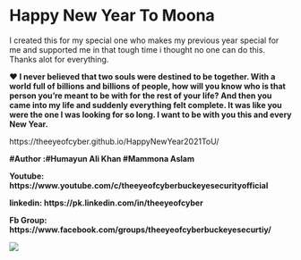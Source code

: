 # Happy New Year To Moona
<p>I created this for my special one who makes my previous year special for me and supported me in that tough time i thought no one can do this. Thanks alot for everything.</p>
<p><b>♥ I never believed that two souls were destined to be together. With a world full of billions and billions of people, how will you know who is that person you’re meant to be with for the rest of your life? And then you came into my life and suddenly everything felt complete. It was like you were the one I was looking for so long. I want to be with you this and every New Year.</b></p>
https://theeyeofcyber.github.io/HappyNewYear2021ToU/
<p><b>#Author :#Humayun Ali Khan #Mammona Aslam</p></b>
<p><b>
  <p><b>Youtube: https://www.youtube.com/c/theeyeofcyberbuckeyesecurityofficial</p></b>
   <p><b>linkedin: https://pk.linkedin.com/in/theeyeofcyber</p></b>
   <p><b>Fb Group: https://www.facebook.com/groups/theeyeofcyberbuckeyesecurtiy/</p></b> 
<img src="https://github.com/TheEyeOfCyber/RealTime_LicensePlateDETECTION/blob/main/PicsArt_10-21-07.22.01.jpg" style="max-width:100%;">
</p></b>

